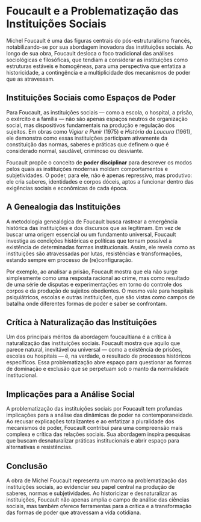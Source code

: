 # Foucault e a Problematização das Instituições Sociais

Michel Foucault é uma das figuras centrais do pós-estruturalismo francês, notabilizando-se por sua abordagem inovadora das instituições sociais. Ao longo de sua obra, Foucault desloca o foco tradicional das análises sociológicas e filosóficas, que tendiam a considerar as instituições como estruturas estáveis e homogêneas, para uma perspectiva que enfatiza a historicidade, a contingência e a multiplicidade dos mecanismos de poder que as atravessam.

## Instituições Sociais como Espaços de Poder

Para Foucault, as instituições sociais — como a escola, o hospital, a prisão, o exército e a família — não são apenas espaços neutros de organização social, mas dispositivos fundamentais na produção e regulação dos sujeitos. Em obras como *Vigiar e Punir* (1975) e *História da Loucura* (1961), ele demonstra como essas instituições participam ativamente da constituição das normas, saberes e práticas que definem o que é considerado normal, saudável, criminoso ou desviante.

Foucault propõe o conceito de **poder disciplinar** para descrever os modos pelos quais as instituições modernas moldam comportamentos e subjetividades. O poder, para ele, não é apenas repressivo, mas produtivo: ele cria saberes, identidades e corpos dóceis, aptos a funcionar dentro das exigências sociais e econômicas de cada época.

## A Genealogia das Instituições

A metodologia genealógica de Foucault busca rastrear a emergência histórica das instituições e dos discursos que as legitimam. Em vez de buscar uma origem essencial ou um fundamento universal, Foucault investiga as condições históricas e políticas que tornam possível a existência de determinadas formas institucionais. Assim, ele revela como as instituições são atravessadas por lutas, resistências e transformações, estando sempre em processo de (re)configuração.

Por exemplo, ao analisar a prisão, Foucault mostra que ela não surge simplesmente como uma resposta racional ao crime, mas como resultado de uma série de disputas e experimentações em torno do controle dos corpos e da produção de sujeitos obedientes. O mesmo vale para hospitais psiquiátricos, escolas e outras instituições, que são vistas como campos de batalha onde diferentes formas de poder e saber se confrontam.

## Crítica à Naturalização das Instituições

Um dos principais méritos da abordagem foucaultiana é a crítica à naturalização das instituições sociais. Foucault mostra que aquilo que parece natural, inevitável ou universal — como a existência de prisões, escolas ou hospitais — é, na verdade, o resultado de processos históricos específicos. Essa problematização abre espaço para questionar as formas de dominação e exclusão que se perpetuam sob o manto da normalidade institucional.

## Implicações para a Análise Social

A problematização das instituições sociais por Foucault tem profundas implicações para a análise das dinâmicas de poder na contemporaneidade. Ao recusar explicações totalizantes e ao enfatizar a pluralidade dos mecanismos de poder, Foucault contribui para uma compreensão mais complexa e crítica das relações sociais. Sua abordagem inspira pesquisas que buscam desnaturalizar práticas institucionais e abrir espaço para alternativas e resistências.

## Conclusão

A obra de Michel Foucault representa um marco na problematização das instituições sociais, ao evidenciar seu papel central na produção de saberes, normas e subjetividades. Ao historicizar e desnaturalizar as instituições, Foucault não apenas amplia o campo de análise das ciências sociais, mas também oferece ferramentas para a crítica e a transformação das formas de poder que atravessam a vida cotidiana.